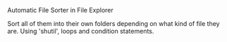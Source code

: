 Automatic File Sorter in File Explorer

Sort all of them into their own folders depending on what kind of file they are. Using 'shutil', loops and condition statements.
